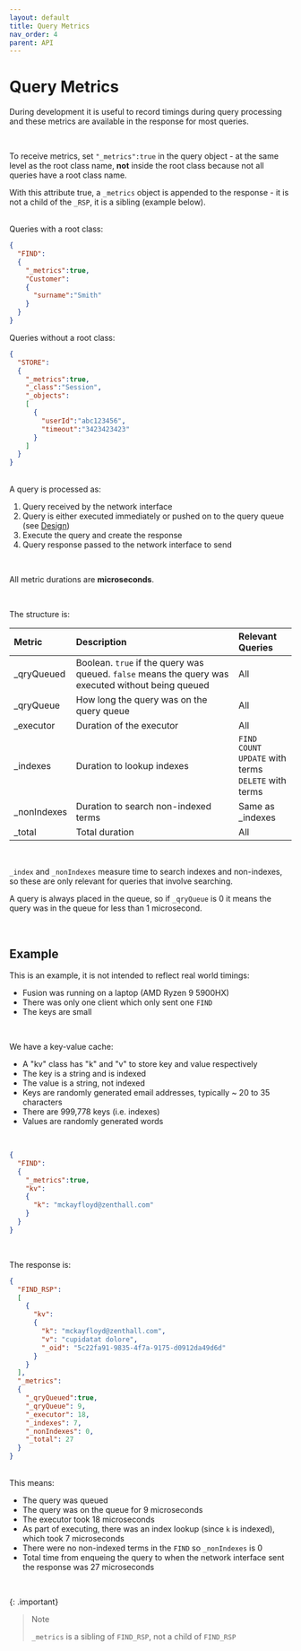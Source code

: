 ```yaml
---
layout: default
title: Query Metrics
nav_order: 4
parent: API
---
```


# Query Metrics
During development it is useful to record timings during query processing and these metrics are available in the response for most queries.

<br/>

To receive metrics, set `"_metrics":true` in the query object - at the same level as the root class name, **not** inside the root class because not all queries have a root class name.

With this attribute true, a `_metrics` object is appended to the response - it is not a child of the `_RSP`, it is a sibling (example below).


<br/>
Queries with a root class:

```json
{
  "FIND":
  {
    "_metrics":true,
    "Customer":
    {
      "surname":"Smith"
    }
  }
}
```

Queries without a root class:

```json
{
  "STORE":
  {
    "_metrics":true,
    "_class":"Session",
    "_objects":
    [
      {
        "userId":"abc123456",
        "timeout":"3423423423"
      }
    ]
  }
}
```



<br/>
A query is processed as: 

1. Query received by the network interface
2. Query is either executed immediately or pushed on to the query queue (see [Design](design.md))
3. Execute the query and create the response
4. Query response passed to the network interface to send

<br/>

All metric durations are **microseconds**.

<br/>

The structure is:

| Metric     |  Description    | Relevant Queries |
|:-----       |:-------         |:---- |
| _qryQueued  | Boolean. `true` if the query was queued. `false` means the query was executed without being queued  | All
| _qryQueue   | How long the query was on the query queue | All |
| _executor   | Duration of the executor | All |
| _indexes    | Duration to lookup indexes | `FIND`<br/>`COUNT`<br/>`UPDATE` with terms<br/>`DELETE` with terms |
| _nonIndexes | Duration to search non-indexed terms | Same as _indexes |
| _total      | Total duration | All |


<br/>

`_index` and `_nonIndexes` measure time to search indexes and non-indexes, so these are only relevant for queries that involve searching.

A query is always placed in the queue, so if `_qryQueue` is 0 it means the query was in the queue for less than 1 microsecond.

<br/>

## Example

This is an example, it is not intended to reflect real world timings:

- Fusion was running on a laptop (AMD Ryzen 9 5900HX)
- There was only one client which only sent one `FIND`
- The keys are small

<br/>

We have a key-value cache:

- A "kv" class has "k" and "v" to store key and value respectively
- The key is a string and is indexed
- The value is a string, not indexed
- Keys are randomly generated email addresses, typically ~ 20 to 35 characters
- There are 999,778 keys (i.e. indexes)
- Values are randomly generated words

<br/>

```json
{
  "FIND":
  {
    "_metrics":true,
    "kv":
    {
      "k": "mckayfloyd@zenthall.com"
    }
  }
}
```

<br/>

The response is:

```json
{
  "FIND_RSP":
  [
    {
      "kv":
      {
        "k": "mckayfloyd@zenthall.com",
        "v": "cupidatat dolore",
        "_oid": "5c22fa91-9835-4f7a-9175-d0912da49d6d"
      }
    }
  ],
  "_metrics":
  {
    "_qryQueued":true,
    "_qryQueue": 9,
    "_executor": 18,
    "_indexes": 7,
    "_nonIndexes": 0,
    "_total": 27
  }
}
```

<br/>
This means:

- The query was queued
- The query was on the queue for 9 microseconds
- The executor took 18 microseconds
- As part of executing, there was an index lookup (since `k` is indexed), which took 7 microseconds
- There were no non-indexed terms in the `FIND` so `_nonIndexes` is 0
- Total time from enqueing the query to when the network interface sent the response was 27 microseconds


<br/>

{: .important}
> Note
>
> `_metrics` is a sibling of `FIND_RSP`, not a child of `FIND_RSP`


